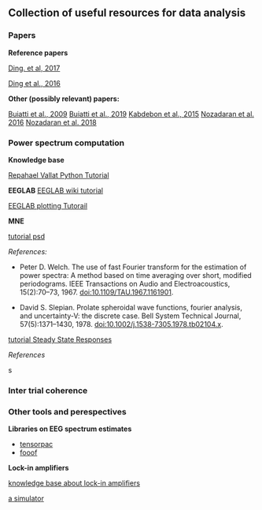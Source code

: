 ## Collection of useful resources for data analysis

### Papers

**Reference papers**

[Ding. et al, 2017](https://www.frontiersin.org/journals/human-neuroscience/articles/10.3389/fnhum.2017.00481/full)

[Ding et al., 2016](https://www.nature.com/articles/nn.4186)

**Other (possibly relevant) papers:**

[Buiatti et al., 2009](https://www.sciencedirect.com/science/article/abs/pii/S1053811908009981?via%3Dihub)
[Buiatti et al., 2019](https://www.pnas.org/doi/full/10.1073/pnas.1812419116)
[Kabdebon et al., 2015](https://www.sciencedirect.com/science/article/abs/pii/S0093934X15000565?via%3Dihub)
[Nozadaran et al. 2016](https://www.nature.com/articles/srep20612)
[Nozadaran et al. 2018](https://www.pnas.org/doi/full/10.1073/pnas.1801421115)


###  Power spectrum computation

**Knowledge base**

[Repahael Vallat Python Tutorial](https://raphaelvallat.com/bandpower.html)

**EEGLAB**
[EEGLAB wiki tutorial](https://eeglab.org/tutorials/ConceptsGuide/Time_frequency_tutorial.html)

[EEGLAB plotting Tutorail](https://eeglab.org/tutorials/08_Plot_data/Plotting_Channel_Spectra_and_Maps.html)


**MNE**

[tutorial psd](https://mne.tools/dev/auto_tutorials/time-freq/10_spectrum_class.html)

*References:*

- Peter D. Welch. The use of fast Fourier transform for the estimation of power spectra: A method based on time averaging over short, modified periodograms. IEEE Transactions on Audio and Electroacoustics, 15(2):70–73, 1967. [doi:10.1109/TAU.1967.1161901](doi:10.1109/TAU.1967.1161901).

- David S. Slepian. Prolate spheroidal wave functions, fourier analysis, and uncertainty-V: the discrete case. Bell System Technical Journal, 57(5):1371–1430, 1978. [doi:10.1002/j.1538-7305.1978.tb02104.x](doi:10.1109/TAU.1967.1161901).


[tutorial Steady State Responses](https://mne.tools/dev/auto_tutorials/time-freq/50_ssvep.html#sphx-glr-auto-tutorials-time-freq-50-ssvep-py)

*References*

s


###  Inter trial coherence 
 
###  Other tools and perespectives

**Libraries on EEG spectrum estimates**

- [tensorpac](https://etiennecmb.github.io/tensorpac/index.html)
- [fooof](https://fooof-tools.github.io/fooof/#)

**Lock-in amplifiers**

[knowledge base about lock-in amplifiers](https://www.zhinst.com/europe/en/resources/principles-of-lock-in-detection)

[a simulator](https://cushychicken.github.io/lock-in-amplifier-simulation/)

